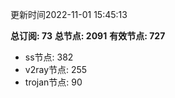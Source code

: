 更新时间2022-11-01 15:45:13

**总订阅: 73**
**总节点: 2091**
**有效节点: 727**
- ss节点: 382
- v2ray节点: 255
- trojan节点: 90

